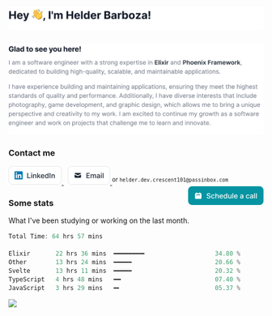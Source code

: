 <h1>
  <picture>
    <source srcset="img/Headercontent-dark-1.svg" media="(min-width:846px) and (prefers-color-scheme: dark)" />
    <source srcset="img/Headercontent-dark-2.svg" media="(min-width:622px) and (prefers-color-scheme: dark)" />
    <source srcset="img/Headercontent-dark-3.svg" media="(min-width:0) and (prefers-color-scheme: dark)" />
    <source srcset="img/Headercontent-light-1.svg" media="(min-width:846px)" />
    <source srcset="img/Headercontent-light-2.svg" media="(min-width:622px)" />
    <source srcset="img/Headercontent-light-3.svg" media="(min-width:0)" />
    <img src="img/Headercontent-light-1.svg" alt="Hey 👋, I'm Helder Barboza!" />
  </picture>
</h1>

<picture>
  <source srcset="img/Blockcontent-dark-1.svg" media="(min-width:846px) and (prefers-color-scheme: dark)" />
  <source srcset="img/Blockcontent-dark-2.svg" media="(min-width:622px) and (prefers-color-scheme: dark)" />
  <source srcset="img/Blockcontent-dark-3.svg" media="(min-width:0) and (prefers-color-scheme: dark)" />
  <source srcset="img/Blockcontent-light-1.svg" media="(min-width:846px)" />
  <source srcset="img/Blockcontent-light-2.svg" media="(min-width:622px)" />
  <source srcset="img/Blockcontent-light-3.svg" media="(min-width:0)" />
  <img src="img/Blockcontent-light-1.svg" alt="Glad to see you here! I am a software engineer with a strong expertise in Elixir and Phoenix Framework, dedicated to building high-quality, scalable, and maintainable applications. I have experience building and maintaining applications, ensuring they meet the highest standards of quality and performance. Additionally, I have diverse interests that include photography, game development, and graphic design, which allows me to bring a unique perspective and creativity to my work. I am excited to continue my growth as a software engineer and work on projects that challenge me to learn and innovate." />
</picture>

### Contact me

<a href="https://linkedin.com/in/helderbarboza" target="_blank" title="LinkedIn profile">
  <picture>
    <source srcset="img/linkedin-dark.svg" media="(prefers-color-scheme: dark)" />
    <img src="img/linkedin-light.svg" height="37" alt="LinkedIn button" />
  </picture>
</a>
&nbsp;
<a href="mail&#116;o&#58;he&#37;6C&#100;&#37;&#54;&#53;r%2E&#100;e%7&#54;&#46;&#99;r&#101;sce&#110;t%3101&#64;&#112;assinb%&#54;Fx&#46;%&#54;3om" target="_blank" title="&#67;&#111;nt&#97;c&#116; me">
  <picture>
    <source srcset="img/email-dark.svg" media="(prefers-color-scheme: dark)" />
    <img src="img/email-light.svg" height="37" alt="Email button" />
  </picture>
</a>
<sup>or <code>helder.dev.crescent101@passinbox.com</code></sup>
<a href="https://cal.com/helderbarboza" target="_blank" title="Schedule a call with me">
  <picture>
    <source srcset="img/schedule.svg" media="(prefers-color-scheme: dark)" />
    <img src="img/schedule.svg" height="37" align="right" alt="Schedule a call button" />
  </picture>
</a>

### Some stats 

What I've been studying or working on the last month.

<!--START_SECTION:waka-->

```rust
Total Time: 64 hrs 57 mins

Elixir       22 hrs 36 mins  ━━━━━━━━╸                   34.80 %
Other        13 hrs 24 mins  ━━━━━                       20.66 %
Svelte       13 hrs 11 mins  ━━━━━                       20.32 %
TypeScript   4 hrs 48 mins   ━━                          07.40 %
JavaScript   3 hrs 29 mins   ━╸                          05.37 %
```

<!--END_SECTION:waka-->

![](https://hit.yhype.me/github/profile?user_id=29435727)
